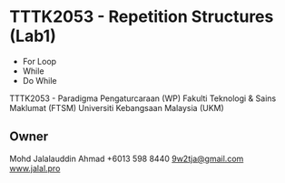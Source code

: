 # TTTK2053 - Repetition Structures (Lab1)
- For Loop
- While
- Do While

TTTK2053 - Paradigma Pengaturcaraan (WP)
Fakulti Teknologi & Sains Maklumat (FTSM)
Universiti Kebangsaan Malaysia (UKM)

## Owner
Mohd Jalalauddin Ahmad
+6013 598 8440
9w2tja@gmail.com
www.jalal.pro
